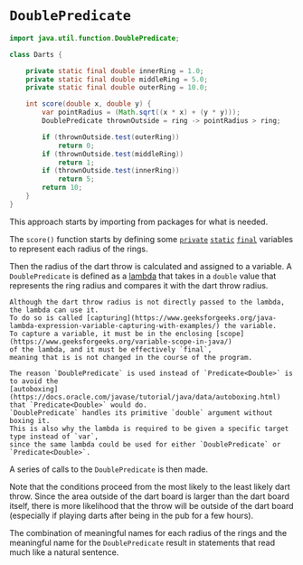 # `DoublePredicate`

```java
import java.util.function.DoublePredicate;

class Darts {

    private static final double innerRing = 1.0;
    private static final double middleRing = 5.0;
    private static final double outerRing = 10.0;

    int score(double x, double y) {
        var pointRadius = (Math.sqrt((x * x) + (y * y)));
        DoublePredicate thrownOutside = ring -> pointRadius > ring;

        if (thrownOutside.test(outerRing))
            return 0;
        if (thrownOutside.test(middleRing))
            return 1;
        if (thrownOutside.test(innerRing))
            return 5;
        return 10;
    }
}
```

This approach starts by importing from packages for what is needed.

The `score()` function starts by defining some [`private`][private] [`static`][static] [`final`][final] variables to represent
each radius of the rings.

Then the radius of the dart throw is calculated and assigned to a variable.
A `DoublePredicate` is defined as a [lambda][lambda] that takes in a `double` value that represents the ring radius
and compares it with the dart throw radius.

~~~~exercism/note
Although the dart throw radius is not directly passed to the lambda, the lambda can use it.
To do so is called [capturing](https://www.geeksforgeeks.org/java-lambda-expression-variable-capturing-with-examples/) the variable.
To capture a variable, it must be in the enclosing [scope](https://www.geeksforgeeks.org/variable-scope-in-java/)
of the lambda, and it must be effectively `final`,
meaning that is is not changed in the course of the program.
~~~~

~~~~exercism/note
The reason `DoublePredicate` is used instead of `Predicate<Double>` is to avoid the
[autoboxing](https://docs.oracle.com/javase/tutorial/java/data/autoboxing.html)
that `Predicate<Double>` would do.
`DoublePredicate` handles its primitive `double` argument without boxing it.
This is also why the lambda is required to be given a specific target type instead of `var`,
since the same lambda could be used for either `DoublePredicate` or `Predicate<Double>`.
~~~~

A series of calls to the `DoublePredicate` is then made.

Note that the conditions proceed from the most likely to the least likely dart throw.
Since the area outside of the dart board is larger than the dart board itself,
there is more likelihood that the throw will be outside of the dart board
(especially if playing darts after being in the pub for a few hours).

The combination of meaningful names for each radius of the rings and the meaningful name for the `DoublePredicate`
result in statements that read much like a natural sentence.

[private]: https://en.wikibooks.org/wiki/Java_Programming/Keywords/private
[final]: https://en.wikibooks.org/wiki/Java_Programming/Keywords/final
[static]: https://en.wikibooks.org/wiki/Java_Programming/Keywords/static
[lambda]: https://www.geeksforgeeks.org/lambda-expressions-java-8/
